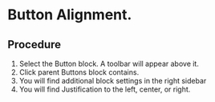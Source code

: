 # Button Alignment.

## Procedure

1. Select the Button block. A toolbar will appear above it.
2. Click parent Buttons block contains.
3. You will find additional block settings in the right sidebar
4. You will find Justification to the left, center, or right.